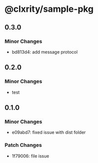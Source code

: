 # @clxrity/sample-pkg

## 0.3.0

### Minor Changes

- bd813d4: add message protocol

## 0.2.0

### Minor Changes

- test

## 0.1.0

### Minor Changes

- e09abd7: fixed issue with dist folder

### Patch Changes

- 1f79006: file issue
